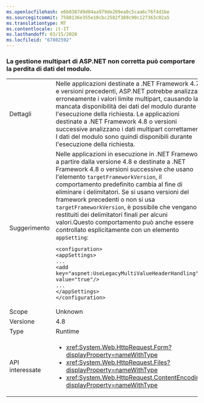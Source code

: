 ```yaml
---
ms.openlocfilehash: e6b0387d9d04aa979de289ea0c5caa6c76f4d1be
ms.sourcegitcommit: 7588136e355e10cbc2582f389c90c127363c02a5
ms.translationtype: MT
ms.contentlocale: it-IT
ms.lasthandoff: 03/15/2020
ms.locfileid: "67802592"
---
```

### <a name="aspnet-incorrect-multipart-handling-may-result-in-lost-form-data"></a>La gestione multipart di ASP.NET non corretta può comportare la perdita di dati del modulo.

|   |   |
|---|---|
|Dettagli|Nelle applicazioni destinate a .NET Framework 4.7.2 e versioni precedenti, ASP.NET potrebbe analizzare erroneamente i valori limite multipart, causando la mancata disponibilità dei dati del modulo durante l'esecuzione della richiesta. Le applicazioni destinate a .NET Framework 4.8 o versioni successive analizzano i dati multipart correttamente. I dati del modulo sono quindi disponibili durante l'esecuzione della richiesta.|
|Suggerimento|Nelle applicazioni in esecuzione in .NET Framework a partire dalla versione 4.8 e destinate a .NET Framework 4.8 o versioni successive che usano l'elemento <code>targetFrameworkVersion</code>, il comportamento predefinito cambia al fine di eliminare i delimitatori. Se si usano versioni del framework precedenti o non si usa <code>targetFrameworkVersion</code>, è possibile che vengano restituiti dei delimitatori finali per alcuni valori.Questo comportamento può anche essere controllato esplicitamente con un elemento <code>appSetting</code>:<pre><code class="lang-xml">&lt;configuration&gt;&#13;&#10;&lt;appSettings&gt;&#13;&#10;...&#13;&#10;&lt;add key=&quot;aspnet:UseLegacyMultiValueHeaderHandling&quot;  value=&quot;true&quot;/&gt;&#13;&#10;...&#13;&#10;&lt;/appSettings&gt;&#13;&#10;&lt;/configuration&gt;&#13;&#10;</code></pre>|
|Scope|Unknown|
|Versione|4.8|
|Type|Runtime|
|API interessate|<ul><li><xref:System.Web.HttpRequest.Form?displayProperty=nameWithType></li><li><xref:System.Web.HttpRequest.Files?displayProperty=nameWithType></li><li><xref:System.Web.HttpRequest.ContentEncoding?displayProperty=nameWithType></li></ul>|
